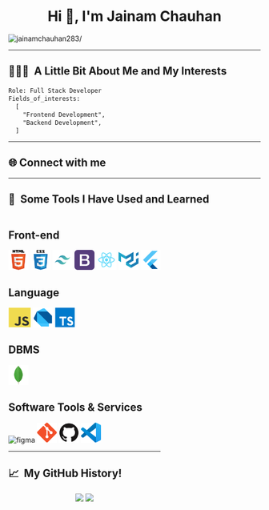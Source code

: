 <h1 align="center">Hi 👋, I'm Jainam Chauhan</h1>
   
<p align="left"> <img src=https://komarev.com/ghpvc/?username=jainamchauhan283 alt=jainamchauhan283/> </p>

---

<h2> 👨🏻‍💻 &nbsp;A Little Bit About Me and My Interests</h2>

```
Role: Full Stack Developer
Fields_of_interests:
  [
    "Frontend Development",
    "Backend Development",
  ]
```
  
---  

<h2>🌐 Connect with me</h2>

---  
<h2> 🚀 &nbsp;Some Tools I Have Used and Learned</h2>

<div style="width: 100%; display: flex; justify-content: space-between; flex-wrap: wrap">
<!--    https://skillicons.dev/icons?i=flutter -->
   <div>
       <h2>Front-end</h2>
      <div>
<!--           <img src="" alt="" width="40" height="40" /> -->
         <img src="https://raw.githubusercontent.com/github/explore/80688e429a7d4ef2fca1e82350fe8e3517d3494d/topics/html/html.png" alt="html5" width="40" height="40"/>
         <img src="https://raw.githubusercontent.com/github/explore/80688e429a7d4ef2fca1e82350fe8e3517d3494d/topics/css/css.png" alt="css3" width="40" height="40"/>
         <img src="https://raw.githubusercontent.com/github/explore/80688e429a7d4ef2fca1e82350fe8e3517d3494d/topics/tailwind/tailwind.png" alt="tailwind" width="40" height="40" />
         <img src="https://raw.githubusercontent.com/github/explore/80688e429a7d4ef2fca1e82350fe8e3517d3494d/topics/bootstrap/bootstrap.png" alt="bootstrap" width="40" height="40" />
         <img src="https://raw.githubusercontent.com/github/explore/80688e429a7d4ef2fca1e82350fe8e3517d3494d/topics/react/react.png" alt="react" width="40" height="40" />
         <img src="https://raw.githubusercontent.com/devicons/devicon/master/icons/materialui/materialui-original.svg" alt="mui" width="40" height="40" />
         <img src="https://raw.githubusercontent.com/github/explore/80688e429a7d4ef2fca1e82350fe8e3517d3494d/topics/flutter/flutter.png" alt="flutter" width="40" height="40" />
      </div>
<!--       <div>
         <h2>Back-end</h2>
         <div>
             <img src="" alt="" width="40" height="40" />
         </div>
      </div> -->
      <div>
          <h2>Language</h2>
         <div>
<!--              <img src="" alt="tailwind" width="40" height="40" /> -->
            <img src="https://raw.githubusercontent.com/devicons/devicon/master/icons/javascript/javascript-original.svg" alt="javascript" width="45" height="40" />
            <img src="https://raw.githubusercontent.com/github/explore/80688e429a7d4ef2fca1e82350fe8e3517d3494d/topics/dart/dart.png" alt="Dart" height="40" />
            <img src="https://raw.githubusercontent.com/devicons/devicon/master/icons/typescript/typescript-original.svg" alt="typescript" height="40" />
         </div>
      </div>
      <div>
         <h2>DBMS</h2>
         <div>
             <img src="https://raw.githubusercontent.com/devicons/devicon/master/icons/mongodb/mongodb-original.svg" alt="mongodb" width="40" height="40" />
<!--              <img src="" alt="tailwind" width="40" height="40" /> -->
         </div>
      </div>
      <div>
         <h2>Software Tools & Services</h2>
         <div>
<!--             <img src="" alt="tailwind" width="40" height="40" /> -->
             <img src="https://camo.githubusercontent.com/a37232e5d1c5536ee1d8b7f6529c466ec40fe414d01ff456467219e3372dbffb/68747470733a2f2f63646e2e6a7364656c6976722e6e65742f67682f64657669636f6e732f64657669636f6e2f69636f6e732f6669676d612f6669676d612d6f726967696e616c2e737667" alt="figma" width="40" height="40" />
            <img src="https://raw.githubusercontent.com/devicons/devicon/master/icons/git/git-original.svg" alt="git" width="40" height="40" />
            <img src="https://raw.githubusercontent.com/devicons/devicon/master/icons/github/github-original.svg" alt="github" width="40" height="40" />
            <img src="https://raw.githubusercontent.com/devicons/devicon/master/icons/vscode/vscode-original.svg" alt="vscode" width="40" height="40" />
   </div>
</div>

---

<h2> 📈 &nbsp;My GitHub History!</h2>

<div align="center">
    <img height="180em" align="center"
      src="https://github-readme-stats.vercel.app/api/top-langs/?username=jainamchauhan283&layout=compact" />
    <img height="180em" align="center"
      src="https://github-readme-stats.vercel.app/api?username=jainamchauhan283&show_icons=true" />
</div>
